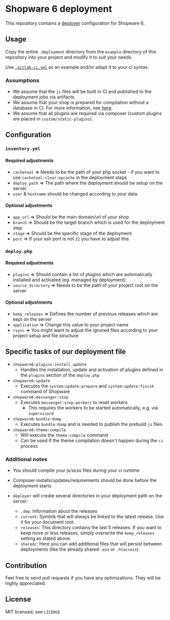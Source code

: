# Shopware 6 deployment
This repository contains a [deployer](https://deployer.org/) configuration for Shopware 6.

## Usage
Copy the entire `.deployment` directory from the `example` directory of this repository into your project and modify it to suit your needs.

Use [`.gitlab-ci.yml`](./example/.gitlab-ci.yml) as an example and/or adapt it to your ci syntax.

### Assumptions
* We assume that the `js` files will be built in CI and published to the deployment jobs via artifacts.
* We assume that your shop is prepared for compilation without a database in CI. For more information, see [here](https://developer.shopware.com/docs/guides/hosting/installation-updates/deployments/build-w-o-db#compiling-the-storefront-without-database).
* We assume that all plugins are required via composer (custom plugins are placed in `custom/static-plugins`).

## Configuration
### `inventory.yml`
#### Required adjustments
* `cachetool` => Needs to be the path of your php socket - if you want to use `cachetool:clear:opcache` in the deployment steps
* `deploy_path` => The path where the deployment should be setup on the server
* `user` & `hostname` should be changed according to your data

#### Optional adjustments
* `app_url` => Should be the main domain/url of your shop
* `branch` => Should be the target branch which is used for the deployment step
* `stage` => Should be the specific stage of the deployment
* `port` => If your ssh port is not `22` you have to adjust this

### `deploy.php`
#### Required adjustments
* `plugins` => Should contain a list of plugins which are automatically installed and activated (eg. managed by deployment)
* `source_directory` => Needs to be the path of your project root on the server

#### Optional adjustments
* `keep_releases` => Defines the number of previous releases which are kept on the server
* `application` => Change this value to your project name
* `rsync` => You might want to adjust the ignored files according to your project setup and file structure

## Specific tasks of our deployment file
* `shopware6:plugins:install_update`
  * Handles the installation, update and activation of plugins defined in the `plugins` section of the `deploy.php`
* `shopware6:update`
  * Executes the `system:update:prepare` and `system:update:finish` command of Shopware
* `shopware6:messenger:stop`
  * Executes `messenger:stop-workers` to reset workers
    * This requires the workers to be started automatically, e.g. via `supervisord`
* `shopware6:bundle:dump`
  * Executes `bundle:dump` and is needed to publish the prebuild `js` files 
* `shopware6:theme:compile`
  * Will execute the `theme:compile` command
  * Can be used if the theme compilation doesn't happen during the `ci` process

### Additional notes
* You should compile your js/scss files during your ci runtime
* Composer installs/updates/requirements should be done before the deployment starts

* `deployer` will create several directories in your deployment path on the server:
  * `.dep`: Information about the releases
  * `current`: Symlink that will always be linked to the latest release. Use it for your document root.
  * `releases`: This directory contains the last 5 releases. If you want to keep more or less releases, simply overwrite the `keep_releases` setting as stated above.
  * `shared/`: Here you can add additional files that will persist between deployments (like the already shared `.env` or `.htaccess`)

## Contribution
Feel free to send pull requests if you have any optimizations. They will be highly appreciated.

## License
MIT licensed, see `LICENSE`
